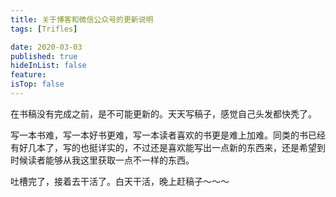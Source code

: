 ```yaml
---
title: 关于博客和微信公众号的更新说明
tags: [Trifles]

date: 2020-03-03
published: true
hideInList: false
feature: 
isTop: false
---
```




在书稿没有完成之前，是不可能更新的。天天写稿子，感觉自己头发都快秃了。

写一本书难，写一本好书更难，写一本读者喜欢的书更是难上加难。同类的书已经有好几本了，写的也挺详实的，不过还是喜欢能写出一点新的东西来，还是希望到时候读者能够从我这里获取一点不一样的东西。

吐槽完了，接着去干活了。白天干活，晚上赶稿子～～～